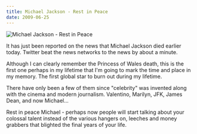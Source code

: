 ```yaml
---
title: Michael Jackson - Rest in Peace
date: 2009-06-25
---
```


![Michael Jackson - Rest in Peace](https://source.unsplash.com/l7dbl-sUg3k/1600x900)

It has just been reported on the news that Michael Jackson died earlier today. Twitter beat the news networks to the news by about a minute.

Although I can clearly remember the Princess of Wales death, this is the first one perhaps in my lifetime that I'm going to mark the time and place in my memory. The first global star to burn out during my lifetime.

There have only been a few of them since "celebrity" was invented along with the cinema and modern journalism. Valentino, Marilyn, JFK, James Dean, and now Michael...

Rest in peace Michael - perhaps now people will start talking about your colossal talent instead of the various hangers on, leeches and money grabbers that blighted the final years of your life.